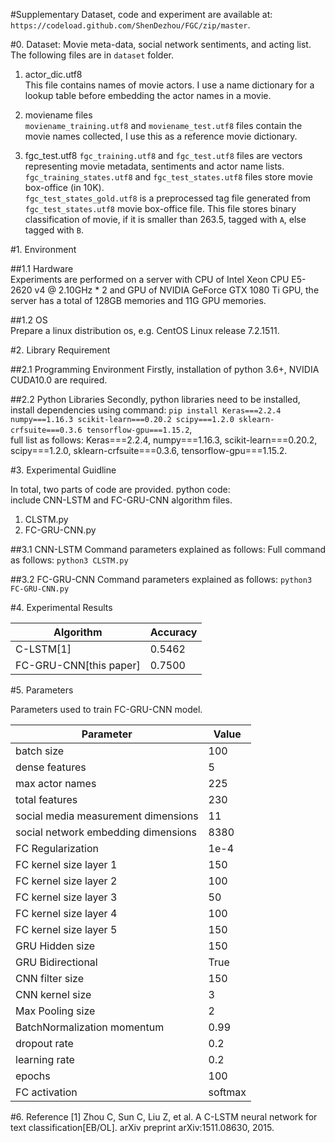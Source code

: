 

#Supplementary
Dataset, code and experiment are available at:  
`https://codeload.github.com/ShenDezhou/FGC/zip/master`.

#0. Dataset: Movie meta-data, social network sentiments, and acting list.
The following files are in `dataset` folder.  
1. actor_dic.utf8  
This file contains names of movie actors. I use a name dictionary for a lookup table before embedding the actor names in a movie.  

2. moviename files   
`moviename_training.utf8` and `moviename_test.utf8` files contain the movie names collected, I use this as a reference movie dictionary.

3. fgc_test.utf8
`fgc_training.utf8` and `fgc_test.utf8` files are vectors representing movie metadata, sentiments and actor name lists.    
`fgc_training_states.utf8` and `fgc_test_states.utf8` files store movie box-office (in 10K).  
`fgc_test_states_gold.utf8` is a preprocessed tag file generated from `fgc_test_states.utf8` movie box-office file. This file stores binary classification of movie, if it is smaller than 263.5, tagged with `A`, else tagged with `B`.   


#1. Environment  

##1.1 Hardware  
Experiments are performed on a server with CPU of Intel Xeon CPU E5-2620 v4 @ 2.10GHz * 2 and GPU of NVIDIA GeForce GTX 1080 Ti GPU, the server has a total of 128GB memories and 11G GPU memories.

##1.2 OS  
Prepare a linux distribution os, e.g. CentOS Linux release 7.2.1511.

#2. Library Requirement  

##2.1 Programming Environment
Firstly, installation of python 3.6+, NVIDIA CUDA10.0 are required.

##2.2 Python Libraries 
Secondly, python libraries need to be installed, install dependencies using command: `pip install Keras===2.2.4 numpy===1.16.3 scikit-learn===0.20.2 scipy===1.2.0 sklearn-crfsuite===0.3.6 tensorflow-gpu===1.15.2`,  
full list as follows:  Keras===2.2.4, numpy===1.16.3, scikit-learn===0.20.2, scipy===1.2.0, sklearn-crfsuite===0.3.6, tensorflow-gpu===1.15.2.  

#3. Experimental Guidline

In total, two parts of code are provided.
python code:  
include CNN-LSTM and FC-GRU-CNN algorithm files.  
1) CLSTM.py  
2) FC-GRU-CNN.py  


##3.1 CNN-LSTM
Command parameters explained as follows:
Full command as follows:
`python3 CLSTM.py`

##3.2 FC-GRU-CNN
Command parameters explained as follows:
`python3 FC-GRU-CNN.py`


#4. Experimental Results

| Algorithm                          |Accuracy
|------------------------------------|-----------|
|C-LSTM[1]                           |0.5462     |
|FC-GRU-CNN[this paper]                          |0.7500      |


#5. Parameters

Parameters used to train FC-GRU-CNN model.

| Parameter          |     Value       |
|--------------------|-----------------|
|batch size | 100 |
|dense features | 5 |
|max actor names | 225 |
|total features | 230 |
|social media measurement dimensions | 11 |
|social network embedding dimensions | 8380 |
|FC Regularization | 1e-4 |
|FC kernel size layer 1| 150 |
|FC kernel size layer 2| 100 |
|FC kernel size layer 3| 50 |
|FC kernel size layer 4| 100 |
|FC kernel size layer 5| 150 |
|GRU Hidden size| 150 |
|GRU Bidirectional| True |
|CNN filter size | 150 |
|CNN kernel size | 3 |
|Max Pooling size | 2 |
|BatchNormalization momentum | 0.99 |
|dropout rate | 0.2 |
|learning rate | 0.2 |
|epochs | 100 |
|FC activation| softmax|



#6. Reference
[1] Zhou C, Sun C, Liu Z, et al. A C-LSTM neural network for text classification[EB/OL]. arXiv preprint arXiv:1511.08630, 2015.  
